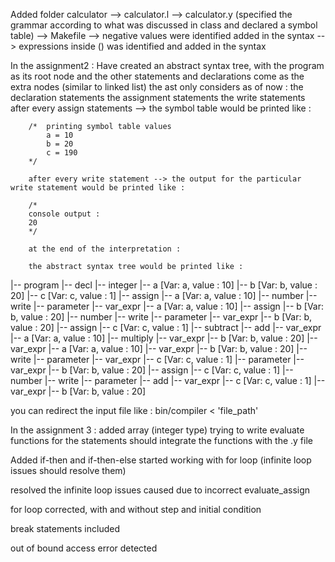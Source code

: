 Added folder calculator
	--> calculator.l
	--> calculator.y (specified the grammar according to what was discussed in class and declared a symbol table)
	--> Makefile
	--> negative values were identified added in the syntax
	--> expressions inside () was identified and added in the syntax
	

In the assignment2 : 
		Have created an abstract syntax tree, with the program as its root node and the other statements and declarations come as the extra nodes (similar to linked list)
		the ast only considers as of now :
			the declaration statements
			the assignment statements
			the write statements
		after every assign statements --> the symbol table would be printed like : 
			
		/*	printing symbol table values
			a = 10
			b = 20
			c = 190
		*/

		after every write statement --> the output for the particular write statement would be printed like : 

		/*
		console output : 
		20
		*/

		at the end of the interpretation : 

		the abstract syntax tree would be printed like : 


|-- program
|-- decl
  |-- integer
  |-- a [Var: a, value : 10]
  |-- b [Var: b, value : 20]
  |-- c [Var: c, value : 1]
|-- assign
  |-- a [Var: a, value : 10]
  |-- number
|-- write
|-- parameter
  |-- var_expr
    |-- a [Var: a, value : 10]
|-- assign
  |-- b [Var: b, value : 20]
  |-- number
|-- write
|-- parameter
  |-- var_expr
    |-- b [Var: b, value : 20]
|-- assign
  |-- c [Var: c, value : 1]
  |-- subtract
    |-- add
      |-- var_expr
        |-- a [Var: a, value : 10]
      |-- multiply
        |-- var_expr
          |-- b [Var: b, value : 20]
        |-- var_expr
          |-- a [Var: a, value : 10]
    |-- var_expr
      |-- b [Var: b, value : 20]
|-- write
|-- parameter
  |-- var_expr
    |-- c [Var: c, value : 1]
|-- parameter
  |-- var_expr
    |-- b [Var: b, value : 20]
|-- assign
  |-- c [Var: c, value : 1]
  |-- number
|-- write
|-- parameter
  |-- add
    |-- var_expr
      |-- c [Var: c, value : 1]
    |-- var_expr
      |-- b [Var: b, value : 20]

you can redirect the input file like : 
bin/compiler < 'file_path'

In the assignment 3 :
  added array (integer type)
  trying to write evaluate functions for the statements
  should integrate the functions with the .y file

  Added if-then and if-then-else
  started working with for loop (infinite loop issues should resolve them)

  resolved the infinite loop issues caused due to incorrect evaluate_assign 

  for loop corrected, with and without step and initial condition

  break statements included

  out of bound access error detected

  





